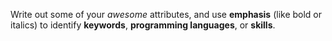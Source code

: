 Write out some of your *awesome* attributes, and use __emphasis__ (like bold or italics) to identify **keywords**, **programming languages**, or **skills**. 
